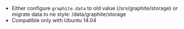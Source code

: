  * Either configure `graphite.data` to old value (/srv/graphite/storage) or migrate data to ne style:
/data/graphite/storage
 * Compatible only with Ubuntu 14.04
